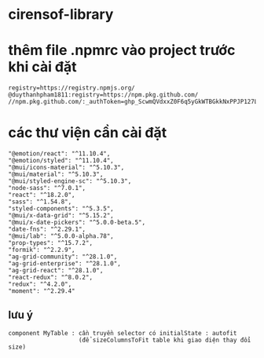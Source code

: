 # cirensof-library

# thêm file .npmrc vào project trước khi cài đặt
    registry=https://registry.npmjs.org/
    @duythanhpham1811:registry=https://npm.pkg.github.com/
    //npm.pkg.github.com/:_authToken=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

# các thư viện cần cài đặt
    "@emotion/react": "^11.10.4",
    "@emotion/styled": "^11.10.4",
    "@mui/icons-material": "^5.10.3",
    "@mui/material": "^5.10.3",
    "@mui/styled-engine-sc": "^5.10.3",
    "node-sass": "^7.0.1",
    "react": "^18.2.0",
    "sass": "^1.54.8",
    "styled-components": "^5.3.5",
    "@mui/x-data-grid": "^5.15.2",
    "@mui/x-date-pickers": "^5.0.0-beta.5",
    "date-fns": "^2.29.1",
    "@mui/lab": "^5.0.0-alpha.78",
    "prop-types": "^15.7.2",
    "formik": "^2.2.9",
    "ag-grid-community": "^28.1.0",
    "ag-grid-enterprise": "^28.1.0",
    "ag-grid-react": "^28.1.0",
    "react-redux": "^8.0.2",
    "redux": "^4.2.0",
    "moment": "^2.29.4"
## lưu ý
    component MyTable : cần truyền selector có initialState : autofit 
                        (để sizeColumnsToFit table khi giao diện thay đổi size)
               
                        
